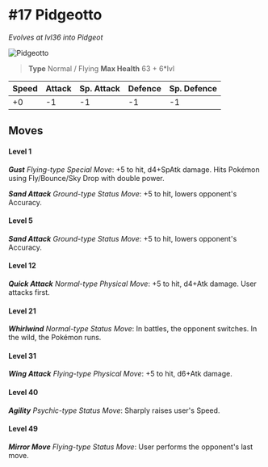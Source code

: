 # #17 Pidgeotto
*Evolves at lvl36 into Pidgeot*

![Pidgeotto](https://img.pokemondb.net/sprites/home/normal/1x/pidgeotto.png)

> **Type** Normal / Flying
> **Max Health** 63 + 6\*lvl

| Speed | Attack | Sp. Attack | Defence | Sp. Defence |
| ----- | ------ | ---------- | ------- | ----------- |
| +0 | -1 | -1 | -1 | -1 |

## Moves
#### Level 1

***Gust** Flying-type Special Move*: +5 to hit, d4+SpAtk damage. Hits Pokémon using Fly/Bounce/Sky Drop with double power.

***Sand Attack** Ground-type Status Move*: +5 to hit, lowers opponent's Accuracy.
#### Level 5

***Sand Attack** Ground-type Status Move*: +5 to hit, lowers opponent's Accuracy.
#### Level 12

***Quick Attack** Normal-type Physical Move*: +5 to hit, d4+Atk damage. User attacks first.
#### Level 21

***Whirlwind** Normal-type Status Move*: In battles, the opponent switches. In the wild, the Pokémon runs.
#### Level 31

***Wing Attack** Flying-type Physical Move*: +5 to hit, d6+Atk damage. 
#### Level 40

***Agility** Psychic-type Status Move*: Sharply raises user's Speed.
#### Level 49

***Mirror Move** Flying-type Status Move*: User performs the opponent's last move.

